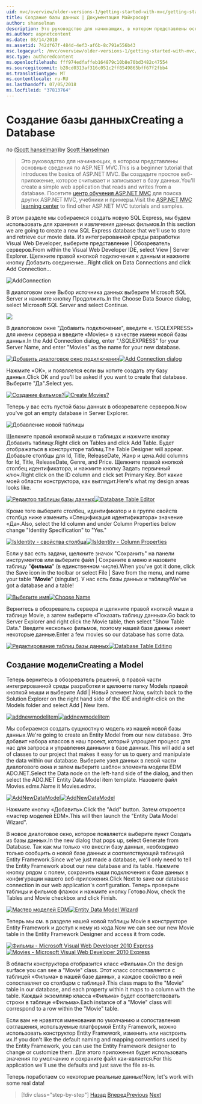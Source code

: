 ```yaml
---
uid: mvc/overview/older-versions-1/getting-started-with-mvc/getting-started-with-mvc-part4
title: Создание базы данных | Документация Майкрософт
author: shanselman
description: Это руководство для начинающих, в котором представлены основные сведения по ASP.NET MVC. Создание простого веб-приложения, которое считывает и записывает в базу данных.
ms.author: aspnetcontent
ms.date: 08/14/2010
ms.assetid: 742df67f-484d-4ef3-af6b-8c791e556b43
msc.legacyurl: /mvc/overview/older-versions-1/getting-started-with-mvc/getting-started-with-mvc-part4
msc.type: authoredcontent
ms.openlocfilehash: fff974edfaffeb164879c10b8e70bd3482c47554
ms.sourcegitcommit: b28cd0313af316c051c2ff8549865bff67f2fbb4
ms.translationtype: MT
ms.contentlocale: ru-RU
ms.lasthandoff: 07/05/2018
ms.locfileid: "37813764"
---
```

<a name="creating-a-database"></a><span data-ttu-id="af1e4-104">Создание базы данных</span><span class="sxs-lookup"><span data-stu-id="af1e4-104">Creating a Database</span></span>
====================
<span data-ttu-id="af1e4-105">по [(Scott hanselman)](https://github.com/shanselman)</span><span class="sxs-lookup"><span data-stu-id="af1e4-105">by [Scott Hanselman](https://github.com/shanselman)</span></span>

> <span data-ttu-id="af1e4-106">Это руководство для начинающих, в котором представлены основные сведения по ASP.NET MVC.</span><span class="sxs-lookup"><span data-stu-id="af1e4-106">This is a beginner tutorial that introduces the basics of ASP.NET MVC.</span></span> <span data-ttu-id="af1e4-107">Вы создадите простое веб-приложение, которое считывает и записывает в базу данных.</span><span class="sxs-lookup"><span data-stu-id="af1e4-107">You'll create a simple web application that reads and writes from a database.</span></span> <span data-ttu-id="af1e4-108">Посетите [центр обучения ASP.NET MVC](../../../index.md) для поиска других ASP.NET MVC, учебники и примеры.</span><span class="sxs-lookup"><span data-stu-id="af1e4-108">Visit the [ASP.NET MVC learning center](../../../index.md) to find other ASP.NET MVC tutorials and samples.</span></span>


<span data-ttu-id="af1e4-109">В этом разделе мы собираемся создать новую SQL Express, мы будем использовать для хранения и извлечения данных фильмов.</span><span class="sxs-lookup"><span data-stu-id="af1e4-109">In this section we are going to create a new SQL Express database that we'll use to store and retrieve our movie data.</span></span> <span data-ttu-id="af1e4-110">Из интегрированной среды разработки Visual Web Developer, выберите представление | Обозреватель серверов.</span><span class="sxs-lookup"><span data-stu-id="af1e4-110">From within the Visual Web Developer IDE, select View | Server Explorer.</span></span> <span data-ttu-id="af1e4-111">Щелкните правой кнопкой подключения к данным и нажмите кнопку Добавить соединение...</span><span class="sxs-lookup"><span data-stu-id="af1e4-111">Right click on Data Connections and click Add Connection...</span></span>

![AddConnection](getting-started-with-mvc-part4/_static/image1.png)

<span data-ttu-id="af1e4-113">В диалоговом окне Выбор источника данных выберите Microsoft SQL Server и нажмите кнопку Продолжить.</span><span class="sxs-lookup"><span data-stu-id="af1e4-113">In the Choose Data Source dialog, select Microsoft SQL Server and select Continue.</span></span>

![](getting-started-with-mvc-part4/_static/image2.png)

<span data-ttu-id="af1e4-114">В диалоговом окне "Добавить подключение", введите «. \SQLEXPRESS» для имени сервера и введите «Movies» в качестве имени новой базы данных.</span><span class="sxs-lookup"><span data-stu-id="af1e4-114">In the Add Connection dialog, enter ".\SQLEXPRESS" for your Server Name, and enter "Movies" as the name for your new database.</span></span>

<span data-ttu-id="af1e4-115">[![Добавить диалоговое окно подключения](getting-started-with-mvc-part4/_static/image4.png)](getting-started-with-mvc-part4/_static/image3.png)</span><span class="sxs-lookup"><span data-stu-id="af1e4-115">[![Add Connection dialog](getting-started-with-mvc-part4/_static/image4.png)](getting-started-with-mvc-part4/_static/image3.png)</span></span>

<span data-ttu-id="af1e4-116">Нажмите «ОК», и появляется если вы хотите создать эту базу данных.</span><span class="sxs-lookup"><span data-stu-id="af1e4-116">Click OK and you'll be asked if you want to create that database.</span></span> <span data-ttu-id="af1e4-117">Выберите "Да".</span><span class="sxs-lookup"><span data-stu-id="af1e4-117">Select yes.</span></span>

<span data-ttu-id="af1e4-118">[![Создание фильмов?](getting-started-with-mvc-part4/_static/image6.png)](getting-started-with-mvc-part4/_static/image5.png)</span><span class="sxs-lookup"><span data-stu-id="af1e4-118">[![Create Movies?](getting-started-with-mvc-part4/_static/image6.png)](getting-started-with-mvc-part4/_static/image5.png)</span></span>

<span data-ttu-id="af1e4-119">Теперь у вас есть пустой базы данных в обозревателе серверов.</span><span class="sxs-lookup"><span data-stu-id="af1e4-119">Now you've got an empty database in Server Explorer.</span></span>

![Добавление новой таблицы](getting-started-with-mvc-part4/_static/image7.png)

<span data-ttu-id="af1e4-121">Щелкните правой кнопкой мыши в таблицах и нажмите кнопку Добавить таблицу.</span><span class="sxs-lookup"><span data-stu-id="af1e4-121">Right click on Tables and click Add Table.</span></span> <span data-ttu-id="af1e4-122">Будет отображаться в конструкторе таблиц.</span><span class="sxs-lookup"><span data-stu-id="af1e4-122">The Table Designer will appear.</span></span> <span data-ttu-id="af1e4-123">Добавьте столбцы для Id, Title, ReleaseDate, Жанр и цена.</span><span class="sxs-lookup"><span data-stu-id="af1e4-123">Add columns for Id, Title, ReleaseDate, Genre, and Price.</span></span> <span data-ttu-id="af1e4-124">Щелкните правой кнопкой столбец идентификатора, и нажмите кнопку Задать первичный ключ.</span><span class="sxs-lookup"><span data-stu-id="af1e4-124">Right click on the ID column and click set Primary Key.</span></span> <span data-ttu-id="af1e4-125">Вот какие моей области конструктора, как выглядит.</span><span class="sxs-lookup"><span data-stu-id="af1e4-125">Here's what my design areas looks like.</span></span>

<span data-ttu-id="af1e4-126">[![Редактор таблицы базы данных](getting-started-with-mvc-part4/_static/image9.png)](getting-started-with-mvc-part4/_static/image8.png)</span><span class="sxs-lookup"><span data-stu-id="af1e4-126">[![Database Table Editor](getting-started-with-mvc-part4/_static/image9.png)](getting-started-with-mvc-part4/_static/image8.png)</span></span>

<span data-ttu-id="af1e4-127">Кроме того выберите столбец, идентификатор и в группе свойств столбца ниже изменить «Спецификация идентификатора» значение «Да».</span><span class="sxs-lookup"><span data-stu-id="af1e4-127">Also, select the Id column and under Column Properties below change "Identity Specification" to "Yes."</span></span>

<span data-ttu-id="af1e4-128">[![IsIdentity - свойства столбца](getting-started-with-mvc-part4/_static/image11.png)](getting-started-with-mvc-part4/_static/image10.png)</span><span class="sxs-lookup"><span data-stu-id="af1e4-128">[![IsIdentity - Column Properties](getting-started-with-mvc-part4/_static/image11.png)](getting-started-with-mvc-part4/_static/image10.png)</span></span>

<span data-ttu-id="af1e4-129">Если у вас есть задачи, щелкните значок "Сохранить" на панели инструментов или выберите файл | Сохраните в меню и назовите таблицу "**фильма**" (в единственном числе).</span><span class="sxs-lookup"><span data-stu-id="af1e4-129">When you've got it done, click the Save icon in the toolbar or select File | Save from the menu, and name your table "**Movie**" (singular).</span></span> <span data-ttu-id="af1e4-130">У нас есть базы данных и таблицу!</span><span class="sxs-lookup"><span data-stu-id="af1e4-130">We've got a database and a table!</span></span>

<span data-ttu-id="af1e4-131">[![Выберите имя](getting-started-with-mvc-part4/_static/image13.png)](getting-started-with-mvc-part4/_static/image12.png)</span><span class="sxs-lookup"><span data-stu-id="af1e4-131">[![Choose Name](getting-started-with-mvc-part4/_static/image13.png)](getting-started-with-mvc-part4/_static/image12.png)</span></span>

<span data-ttu-id="af1e4-132">Вернитесь в обозреватель сервера и щелкните правой кнопкой мыши в таблице Movie, а затем выберите «Показать таблицу данных».</span><span class="sxs-lookup"><span data-stu-id="af1e4-132">Go back to Server Explorer and right click the Movie table, then select "Show Table Data."</span></span> <span data-ttu-id="af1e4-133">Введите несколько фильмов, поэтому нашей базе данных имеет некоторые данные.</span><span class="sxs-lookup"><span data-stu-id="af1e4-133">Enter a few movies so our database has some data.</span></span>

<span data-ttu-id="af1e4-134">[![Редактирование таблиц базы данных](getting-started-with-mvc-part4/_static/image15.png)](getting-started-with-mvc-part4/_static/image14.png)</span><span class="sxs-lookup"><span data-stu-id="af1e4-134">[![Database Table Editing](getting-started-with-mvc-part4/_static/image15.png)](getting-started-with-mvc-part4/_static/image14.png)</span></span>

## <a name="creating-a-model"></a><span data-ttu-id="af1e4-135">Создание модели</span><span class="sxs-lookup"><span data-stu-id="af1e4-135">Creating a Model</span></span>

<span data-ttu-id="af1e4-136">Теперь вернитесь в обозреватель решений, в правой части интегрированной среды разработки и щелкните папку Models правой кнопкой мыши и выберите Add | Новый элемент.</span><span class="sxs-lookup"><span data-stu-id="af1e4-136">Now, switch back to the Solution Explorer on the right hand side of the IDE and right-click on the Models folder and select Add | New Item.</span></span>

<span data-ttu-id="af1e4-137">[![addnewmodelitem](getting-started-with-mvc-part4/_static/image17.png)](getting-started-with-mvc-part4/_static/image16.png)</span><span class="sxs-lookup"><span data-stu-id="af1e4-137">[![addnewmodelitem](getting-started-with-mvc-part4/_static/image17.png)](getting-started-with-mvc-part4/_static/image16.png)</span></span>

<span data-ttu-id="af1e4-138">Мы собираемся создать сущностную модель из нашей новой базы данных.</span><span class="sxs-lookup"><span data-stu-id="af1e4-138">We're going to create an Entity Model from our new database.</span></span> <span data-ttu-id="af1e4-139">Это добавит набора классов в наш проект, который упрощает процесс для нас для запроса и управления данными в базе данных.</span><span class="sxs-lookup"><span data-stu-id="af1e4-139">This will add a set of classes to our project that makes it easy for us to query and manipulate the data within our database.</span></span> <span data-ttu-id="af1e4-140">Выберите узел данных в левой части диалогового окна и затем выберите шаблон элемента модели EDM ADO.NET.</span><span class="sxs-lookup"><span data-stu-id="af1e4-140">Select the Data node on the left-hand side of the dialog, and then select the ADO.NET Entity Data Model item template.</span></span> <span data-ttu-id="af1e4-141">Назовите файл Movies.edmx.</span><span class="sxs-lookup"><span data-stu-id="af1e4-141">Name it Movies.edmx.</span></span>

<span data-ttu-id="af1e4-142">[![AddNewDataModel](getting-started-with-mvc-part4/_static/image19.png)](getting-started-with-mvc-part4/_static/image18.png)</span><span class="sxs-lookup"><span data-stu-id="af1e4-142">[![AddNewDataModel](getting-started-with-mvc-part4/_static/image19.png)](getting-started-with-mvc-part4/_static/image18.png)</span></span>

<span data-ttu-id="af1e4-143">Нажмите кнопку «Добавить».</span><span class="sxs-lookup"><span data-stu-id="af1e4-143">Click the "Add" button.</span></span> <span data-ttu-id="af1e4-144">Затем откроется «мастер моделей EDM».</span><span class="sxs-lookup"><span data-stu-id="af1e4-144">This will then launch the "Entity Data Model Wizard".</span></span>

<span data-ttu-id="af1e4-145">В новое диалоговое окно, которое появляется выберите пункт Создать из базы данных.</span><span class="sxs-lookup"><span data-stu-id="af1e4-145">In the new dialog that pops up, select Generate from Database.</span></span> <span data-ttu-id="af1e4-146">Так как мы только что внесли базу данных, необходимо только сообщить о новой базе данных и соответствующей таблицей Entity Framework.</span><span class="sxs-lookup"><span data-stu-id="af1e4-146">Since we've just made a database, we'll only need to tell the Entity Framework about our new database and its table.</span></span> <span data-ttu-id="af1e4-147">Нажмите кнопку рядом с полем, сохранить наши подключения к базе данных в конфигурации нашего веб-приложения.</span><span class="sxs-lookup"><span data-stu-id="af1e4-147">Click Next to save our database connection in our web application's configuration.</span></span> <span data-ttu-id="af1e4-148">Теперь проверьте таблицы и фильмов флажок и нажмите кнопку Готово.</span><span class="sxs-lookup"><span data-stu-id="af1e4-148">Now, check the Tables and Movie checkbox and click Finish.</span></span>

<span data-ttu-id="af1e4-149">[![Мастер моделей EDM](getting-started-with-mvc-part4/_static/image21.png)](getting-started-with-mvc-part4/_static/image20.png)</span><span class="sxs-lookup"><span data-stu-id="af1e4-149">[![Entity Data Model Wizard](getting-started-with-mvc-part4/_static/image21.png)](getting-started-with-mvc-part4/_static/image20.png)</span></span>

<span data-ttu-id="af1e4-150">Теперь мы см. в разделе нашей новой таблицы Movie в конструкторе Entity Framework и доступ к нему из кода.</span><span class="sxs-lookup"><span data-stu-id="af1e4-150">Now we can see our new Movie table in the Entity Framework Designer and access it from code.</span></span>

<span data-ttu-id="af1e4-151">[![Фильмы - Microsoft Visual Web Developer 2010 Express](getting-started-with-mvc-part4/_static/image23.png)](getting-started-with-mvc-part4/_static/image22.png)</span><span class="sxs-lookup"><span data-stu-id="af1e4-151">[![Movies - Microsoft Visual Web Developer 2010 Express](getting-started-with-mvc-part4/_static/image23.png)](getting-started-with-mvc-part4/_static/image22.png)</span></span>

<span data-ttu-id="af1e4-152">В области конструктора отобразится класс «Фильма».</span><span class="sxs-lookup"><span data-stu-id="af1e4-152">On the design surface you can see a "Movie" class.</span></span> <span data-ttu-id="af1e4-153">Этот класс сопоставляется с таблицей «Фильма» в нашей базе данных, а каждое свойство в ней сопоставляет со столбцом с таблицей.</span><span class="sxs-lookup"><span data-stu-id="af1e4-153">This class maps to the "Movie" table in our database, and each property within it maps to a column with the table.</span></span> <span data-ttu-id="af1e4-154">Каждый экземпляр класса «Фильма» будет соответствовать строки в таблице «Фильма».</span><span class="sxs-lookup"><span data-stu-id="af1e4-154">Each instance of a "Movie" class will correspond to a row within the "Movie" table.</span></span>

<span data-ttu-id="af1e4-155">Если вам не нравятся именования по умолчанию и сопоставления соглашения, используемые платформой Entity Framework, можно использовать конструктор Entity Framework, изменить или настроить их.</span><span class="sxs-lookup"><span data-stu-id="af1e4-155">If you don't like the default naming and mapping conventions used by the Entity Framework, you can use the Entity Framework designer to change or customize them.</span></span> <span data-ttu-id="af1e4-156">Для этого приложения будет использовать значения по умолчанию и сохраните файл как-является.</span><span class="sxs-lookup"><span data-stu-id="af1e4-156">For this application we'll use the defaults and just save the file as-is.</span></span>

<span data-ttu-id="af1e4-157">Теперь поработаем со некоторые реальные данные!</span><span class="sxs-lookup"><span data-stu-id="af1e4-157">Now, let's work with some real data!</span></span>

> [!div class="step-by-step"]
> <span data-ttu-id="af1e4-158">[Назад](getting-started-with-mvc-part3.md)
> [Вперед](getting-started-with-mvc-part5.md)</span><span class="sxs-lookup"><span data-stu-id="af1e4-158">[Previous](getting-started-with-mvc-part3.md)
[Next](getting-started-with-mvc-part5.md)</span></span>
